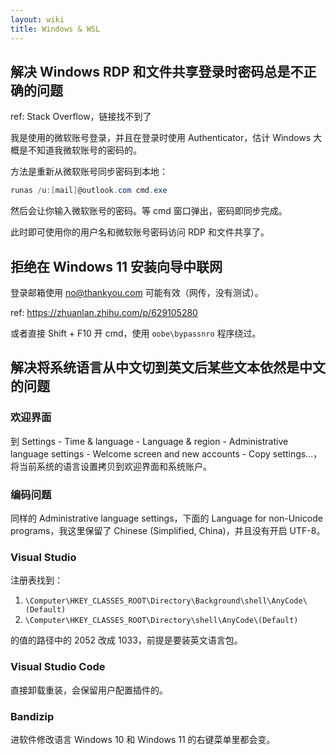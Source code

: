 ```yaml
---
layout: wiki
title: Windows & WSL
---
```


## 解决 Windows RDP 和文件共享登录时密码总是不正确的问题

ref: Stack Overflow，链接找不到了

我是使用的微软账号登录，并且在登录时使用 Authenticator，估计 Windows 大概是不知道我微软账号的密码的。

方法是重新从微软账号同步密码到本地：

```powershell
runas /u:[mail]@outlook.com cmd.exe
```

然后会让你输入微软账号的密码。等 cmd 窗口弹出，密码即同步完成。

此时即可使用你的用户名和微软账号密码访问 RDP 和文件共享了。

## 拒绝在 Windows 11 安装向导中联网

登录邮箱使用 no@thankyou.com 可能有效（网传，没有测试）。

ref: <https://zhuanlan.zhihu.com/p/629105280>

或者直接 Shift + F10 开 cmd，使用 `oobe\bypassnro` 程序绕过。

## 解决将系统语言从中文切到英文后某些文本依然是中文的问题

### 欢迎界面

到 Settings - Time & language - Language & region - Administrative language settings - Welcome screen and new accounts - Copy settings...，将当前系统的语言设置拷贝到欢迎界面和系统账户。

### 编码问题

同样的 Administrative language settings，下面的 Language for non-Unicode programs，我这里保留了 Chinese (Simplified, China)，并且没有开启 UTF-8。

### Visual Studio

注册表找到：

1. `\Computer\HKEY_CLASSES_ROOT\Directory\Background\shell\AnyCode\(Default)`
2. `\Computer\HKEY_CLASSES_ROOT\Directory\shell\AnyCode\(Default)`

的值的路径中的 2052 改成 1033，前提是要装英文语言包。

### Visual Studio Code

直接卸载重装，会保留用户配置插件的。

### Bandizip

进软件修改语言 Windows 10 和 Windows 11 的右键菜单里都会变。

